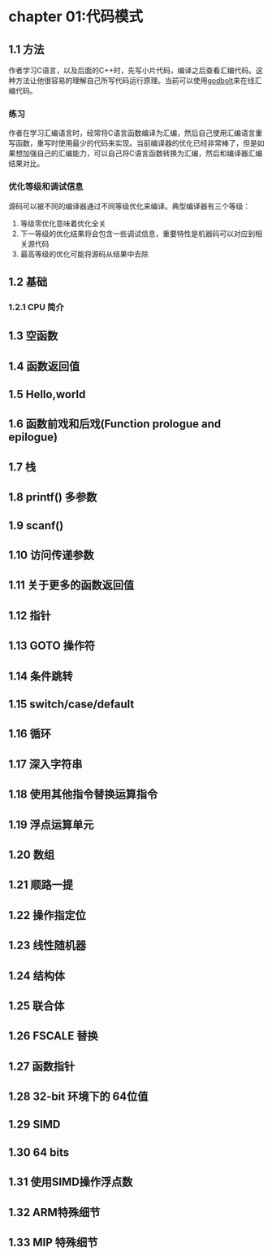 # chapter 01:代码模式
## 1.1 方法
作者学习C语言，以及后面的C++时，先写小片代码，编译之后查看汇编代码。这种方法让他很容易的理解自己所写代码运行原理。当前可以使用[godbolt](https://godbolt.org/)来在线汇编代码。

### 练习
作者在学习汇编语言时，经常将C语言函数编译为汇编，然后自己使用汇编语言重写函数，重写时使用最少的代码来实现。当前编译器的优化已经非常棒了，但是如果想加强自己的汇编能力，可以自己将C语言函数转换为汇编，然后和编译器汇编结果对比。

### 优化等级和调试信息
源码可以被不同的编译器通过不同等级优化来编译。典型编译器有三个等级：

1. 等级零优化意味着优化全关
2. 下一等级的优化结果将会包含一些调试信息，重要特性是机器码可以对应到相关源代码
3. 最高等级的优化可能将源码从结果中去除


## 1.2 基础
### 1.2.1 CPU 简介

## 1.3 空函数

## 1.4 函数返回值

## 1.5 Hello,world

## 1.6  函数前戏和后戏(Function prologue and epilogue)

## 1.7 栈

## 1.8 printf() 多参数

## 1.9 scanf()

## 1.10 访问传递参数

## 1.11 关于更多的函数返回值

## 1.12 指针

## 1.13 GOTO 操作符

## 1.14 条件跳转

## 1.15 switch/case/default

## 1.16 循环

## 1.17 深入字符串

## 1.18 使用其他指令替换运算指令

## 1.19 浮点运算单元

## 1.20 数组

## 1.21 顺路一提

## 1.22 操作指定位

## 1.23 线性随机器

## 1.24 结构体

## 1.25 联合体

## 1.26 FSCALE 替换

## 1.27 函数指针

## 1.28 32-bit 环境下的 64位值

## 1.29 SIMD

## 1.30 64 bits

## 1.31 使用SIMD操作浮点数

## 1.32 ARM特殊细节

## 1.33 MIP 特殊细节